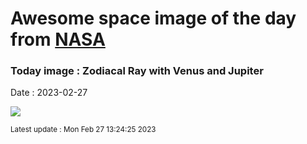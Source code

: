 
# Awesome space image of the day from [NASA](https://api.nasa.gov/)

### Today image : Zodiacal Ray with Venus and Jupiter
Date : 2023-02-27

![](https://apod.nasa.gov/apod/image/2302/ZodiacalPlanets_Merzlyakov_960.jpg)

<small>Latest update : Mon Feb 27 13:24:25 2023</small>
        